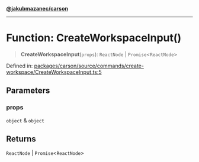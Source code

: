 [**@jakubmazanec/carson**](../README.md)

---

# Function: CreateWorkspaceInput()

> **CreateWorkspaceInput**(`props`): `ReactNode` \| `Promise`\<`ReactNode`\>

Defined in:
[packages/carson/source/commands/create-workspace/CreateWorkspaceInput.ts:5](https://github.com/jakubmazanec/tools/blob/0373298af23ca7b778987184cd6fcccd21ae54be/packages/carson/source/commands/create-workspace/CreateWorkspaceInput.ts#L5)

## Parameters

### props

`object` & `object`

## Returns

`ReactNode` \| `Promise`\<`ReactNode`\>
